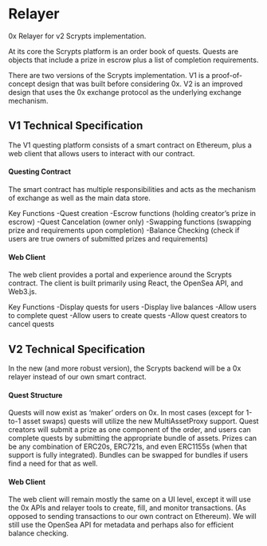 # Relayer

0x Relayer for v2 Scrypts implementation.

At its core the Scrypts platform is an order book of quests. Quests are objects that include a prize in escrow plus a list of completion requirements. 

There are two versions of the Scrypts implementation. V1 is a proof-of-concept design that was built before considering 0x. V2 is an improved design that uses the 0x exchange protocol as the underlying exchange mechanism. 

## V1 Technical Specification 

The V1 questing platform consists of a smart contract on Ethereum, plus a web client that allows users to interact with our contract. 

#### Questing Contract
The smart contract has multiple responsibilities and acts as the mechanism of exchange as well as the main data store.

Key Functions
-Quest creation
-Escrow functions (holding creator’s prize in escrow)
-Quest Cancelation (owner only)
-Swapping functions (swapping prize and requirements upon completion)
-Balance Checking (check if users are true owners of submitted prizes and requirements)

#### Web Client
The web client provides a portal and experience around the Scrypts contract. The client is built primarily using React, the OpenSea API, and Web3.js. 

Key Functions
-Display quests for users 
-Display live balances
-Allow users to complete quest 
-Allow users to create quests
-Allow quest creators to cancel quests

## V2 Technical Specification 

In the new (and more robust version), the Scrypts backend will be a 0x relayer instead of our own smart contract. 

#### Quest Structure
Quests will now exist as ‘maker’ orders on 0x. In most cases (except for 1-to-1 asset swaps) quests will utilize the new MultiAssetProxy support. Quest creators will submit a prize as one component of the order, and users can complete quests by submitting the appropriate bundle of assets. Prizes can be any combination of ERC20s, ERC721s, and even ERC1155s (when that support is fully integrated). Bundles can be swapped for bundles if users find a need for that as well. 

#### Web Client
The web client will remain mostly the same on a UI level, except it will use the 0x APIs and relayer tools to create, fill, and monitor transactions. (As opposed to sending transactions to our own contract on Ethereum). We will still use the OpenSea API for metadata and perhaps also for efficient balance checking. 
